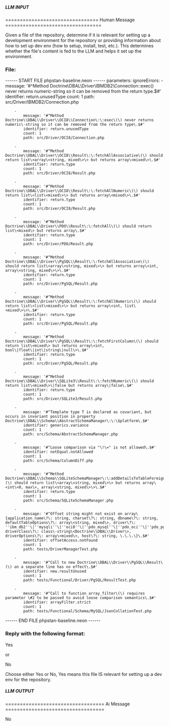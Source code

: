 ##### LLM INPUT #####
================================ Human Message =================================

Given a file of the repository, determine if it is relevant for setting up a development environment for the repository or providing information about how to set up dev env (how to setup, install, test, etc.). This determines whether the file's content is fed to the LLM and helps it set up the environment.

### File:
------ START FILE phpstan-baseline.neon ------
parameters:
	ignoreErrors:
		-
			message: '#^Method Doctrine\\DBAL\\Driver\\IBMDB2\\Connection\:\:exec\(\) never returns numeric\-string so it can be removed from the return type\.$#'
			identifier: return.unusedType
			count: 1
			path: src/Driver/IBMDB2/Connection.php

		-
			message: '#^Method Doctrine\\DBAL\\Driver\\OCI8\\Connection\:\:exec\(\) never returns numeric\-string so it can be removed from the return type\.$#'
			identifier: return.unusedType
			count: 1
			path: src/Driver/OCI8/Connection.php

		-
			message: '#^Method Doctrine\\DBAL\\Driver\\OCI8\\Result\:\:fetchAllAssociative\(\) should return list\<array\<string, mixed\>\> but returns array\<mixed\>\.$#'
			identifier: return.type
			count: 1
			path: src/Driver/OCI8/Result.php

		-
			message: '#^Method Doctrine\\DBAL\\Driver\\OCI8\\Result\:\:fetchAllNumeric\(\) should return list\<list\<mixed\>\> but returns array\<mixed\>\.$#'
			identifier: return.type
			count: 1
			path: src/Driver/OCI8/Result.php

		-
			message: '#^Method Doctrine\\DBAL\\Driver\\PDO\\Result\:\:fetchAll\(\) should return list\<mixed\> but returns array\.$#'
			identifier: return.type
			count: 1
			path: src/Driver/PDO/Result.php

		-
			message: '#^Method Doctrine\\DBAL\\Driver\\PgSQL\\Result\:\:fetchAllAssociative\(\) should return list\<array\<string, mixed\>\> but returns array\<int, array\<string, mixed\>\>\.$#'
			identifier: return.type
			count: 1
			path: src/Driver/PgSQL/Result.php

		-
			message: '#^Method Doctrine\\DBAL\\Driver\\PgSQL\\Result\:\:fetchAllNumeric\(\) should return list\<list\<mixed\>\> but returns array\<int, list\<mixed\>\>\.$#'
			identifier: return.type
			count: 1
			path: src/Driver/PgSQL/Result.php

		-
			message: '#^Method Doctrine\\DBAL\\Driver\\PgSQL\\Result\:\:fetchFirstColumn\(\) should return list\<mixed\> but returns array\<int, bool\|float\|int\|string\|null\>\.$#'
			identifier: return.type
			count: 1
			path: src/Driver/PgSQL/Result.php

		-
			message: '#^Method Doctrine\\DBAL\\Driver\\SQLite3\\Result\:\:fetchNumeric\(\) should return list\<mixed\>\|false but returns array\|false\.$#'
			identifier: return.type
			count: 1
			path: src/Driver/SQLite3/Result.php

		-
			message: '#^Template type T is declared as covariant, but occurs in invariant position in property Doctrine\\DBAL\\Schema\\AbstractSchemaManager\:\:\$platform\.$#'
			identifier: generics.variance
			count: 1
			path: src/Schema/AbstractSchemaManager.php

		-
			message: '#^Loose comparison via "\!\=" is not allowed\.$#'
			identifier: notEqual.notAllowed
			count: 1
			path: src/Schema/ColumnDiff.php

		-
			message: '#^Method Doctrine\\DBAL\\Schema\\SQLiteSchemaManager\:\:addDetailsToTableForeignKeyColumns\(\) should return list\<array\<string, mixed\>\> but returns array\<int\<0, max\>, array\<string, mixed\>\>\.$#'
			identifier: return.type
			count: 1
			path: src/Schema/SQLiteSchemaManager.php

		-
			message: '#^Offset string might not exist on array\{application_name\?\: string, charset\?\: string, dbname\?\: string, defaultTableOptions\?\: array\<string, mixed\>, driver\?\: ''ibm_db2''\|''mysqli''\|''oci8''\|''pdo_mysql''\|''pdo_oci''\|''pdo_pgsql''\|''pdo_sqlite''\|''pdo_sqlsrv''\|''pgsql''\|''sqlite3''\|''sqlsrv'', driverClass\?\: class\-string\<Doctrine\\DBAL\\Driver\>, driverOptions\?\: array\<mixed\>, host\?\: string, \.\.\.\}\.$#'
			identifier: offsetAccess.notFound
			count: 1
			path: tests/DriverManagerTest.php

		-
			message: '#^Call to new Doctrine\\DBAL\\Driver\\PgSQL\\Result\(\) on a separate line has no effect\.$#'
			identifier: new.resultUnused
			count: 1
			path: tests/Functional/Driver/PgSQL/ResultTest.php

		-
			message: '#^Call to function array_filter\(\) requires parameter \#2 to be passed to avoid loose comparison semantics\.$#'
			identifier: arrayFilter.strict
			count: 1
			path: tests/Functional/Schema/MySQL/JsonCollationTest.php

------ END FILE phpstan-baseline.neon ------

### Reply with the following format:

<rel>Yes</rel>

or

<rel>No</rel>

Choose either Yes or No, Yes means this file IS relevant for setting up a dev env for the repository.

##### LLM OUTPUT #####
================================== Ai Message ==================================

<rel>No</rel>